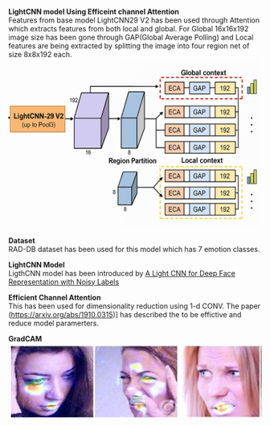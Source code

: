 **LightCNN model Using Efficeint channel Attention**
<br>
Features from base model LightCNN29 V2 has been used through Attention which extracts features from both local and global.
For Global 16x16x192 image size has been gone through GAP(Global Average Polling) and Local features are being extracted by splitting the image into four region net of size 8x8x192 each.
<br>
![Gradcam](model.png)

**Dataset**
<br>
RAD-DB dataset has been used for this model which has 7 emotion classes.

**LightCNN Model**
<BR>
LigthCNN model has been introduced by [ A Light CNN for Deep Face Representation with Noisy Labels ]([https://example.com](https://arxiv.org/abs/1511.02683))

**Efficient Channel Attention**
<br>
This has been used for dimensionality reduction using 1-d CONV. The paper (https://arxiv.org/abs/1910.0315)] has described the to be effictive and reduce model paramerters.

**GradCAM**
<br>
![Gradcam](Gradcam.JPG)

